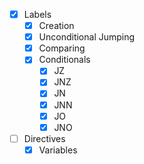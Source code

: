 - [x] Labels
    - [x] Creation
    - [x] Unconditional Jumping
    - [x] Comparing
    - [x] Conditionals
        - [x] JZ
        - [x] JNZ
        - [x] JN
        - [x] JNN
        - [x] JO
        - [x] JNO

- [ ] Directives
    - [x] Variables
